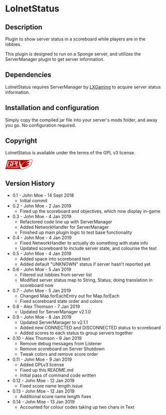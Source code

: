 # LolnetStatus

## Description

Plugin to show server status in a scoreboard while players are in the lobbies.

This plugin is designed to run on a Sponge server, and utilizes the ServerManager plugin to get server information.

## Dependencies

LolnetStatus requires ServerManager by [LXGaming](https://github.com/LXGaming) to acquire server status information.

## Installation and configuration

Simply copy the compiled jar file into your server's mods folder, and away you go. No configuration required.

## Copyright

LolnetStatus is available under the terms of the GPL v3 license.

![GPLv3 Logo](gplv3-88x31.png)

## Version History

* 0.1 - John Moe - 14 Sept 2018
  * Initial commit
* 0.2 - John Moe - 2 Jan 2019
  * Fixed up the scoreboard and objectives, which now display in-game
* 0.3 - John Moe - 4 Jan 2019
  * Refactored code line up with ServerManager
  * Added NetworkHandler for ServerManager
  * Finished up main plugin logic to test base functionality
* 0.4 - John Moe - 4 Jan 2019
  * Fixed NetworkHandler to actually do something with state info
  * Updated scoreboard to include server state, and colourise the text
* 0.5 - John Moe - 4 Jan 2019
  * Added space into scoreboard text
  * Added default "UNKNOWN" status if server hasn't reported yet
* 0.6 - John Moe - 5 Jan 2019
  * Filtered out lobbies from server list
  * Modified server status map to String, Status; doing translation in scoreboard now
* 0.7 - John Moe - 5 Jan 2019
  * Changed Map.forEachEntry out for Map.forEach
  * Fixed scoreboard state order and colors
* 0.8 - Alex Thomson - 7 Jan 2019
  * Updated for ServerManager v2.1.0
* 0.9 - John Moe - 8 Jan 2019
  * Updated ServerManager to v2.1.1
  * Added new CONNECTED and DISCONNECTED status to scoreboard
  * Added scores to each status to group servers together
* 0.10 - Alex Thomson - 9 Jan 2019
  * Remove debug messages from Listener
  * Remove scoreboard on Server Shutdown
  * Tweak colors and remove score order
* 0.11 - John Moe - 9 Jan 2019
  * Added GPLv3 license
  * Fixed up this README.md
  * Initial pass of command code written
* 0.12 - John Moe - 12 Jan 2019
  * Fixed score name length issue
* 0.13 - John Moe - 12 Jan 2019
  * Additional score name length fixes
* 0.14 - John Moe - 13 Jan 2019
  * Accounted for colour codes taking up two chars in Text